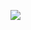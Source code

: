 <a href="https://twitter.com/caiosauceda01" target="_blank"><img src="https://img.shields.io/twitter/url?style=social" target="_blank"></a>

